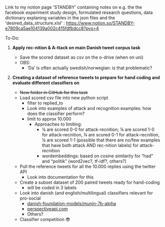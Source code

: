 Link to my notion page 'STANDBY' containing notes on e.g. the the facebook experiment study design, formulated research questions, data dictionary explaning variables in the json files and the 'desired_data_structure.xlsl'  : https://www.notion.so/STANDBY-e7809ca5ae104139a002c415fdfbdcc8?pvs=4 

To-Do:

1.  **Apply rec-nition & A-ttack on main Danish tweet corpus task**
    - Save the scored dataset as csv on the o-drive (when on uni)
    - OBS:
        - ‘Da’ is often actually swedish/norwegian: is that problematic?
    
2. **Creating a dataset of reference tweets to prepare for hand coding and evaluate different classifiers on**
    - ~~New folder in GitHub for this task~~
    - Load scored csv file into new python script
        - filter to replied_to
        - Look into examples of attack and recognition examples: how does the classifier perform?
        - limit to approx 10.000
            - Approaches to limiting:
                - ¼ are scored 0-0 for attack-recnition; ¼ are scored 1-0 for attack-recnition, ¼ are scored 0-1 for attack-recnition, ¼ are scored 1-1 (possible that there are no/few examples that have both attack AND rec-nition labels) for attack-recnition
                - wordembeddings: based on cosine similarity for “had” and “politik” (word2vec?, tf-idf?, others?)
    - Pull the reference tweets for all the 10.000 replies using the twitter API
        - Look into documentation for this
    - Create a subset dataset of 200 paired tweets ready for hand-coding
        - will be coded in 3 labels
    - Look into danish (and english/multilingual) classifiers relevant for pro-social
        - [danish-foundation-models/munin-7b-alpha](https://huggingface.co/danish-foundation-models/munin-7b-alpha)
        - [perspectiveapi.com](https://www.perspectiveapi.com/)
        - Others?
    - Classifier competition 😎
